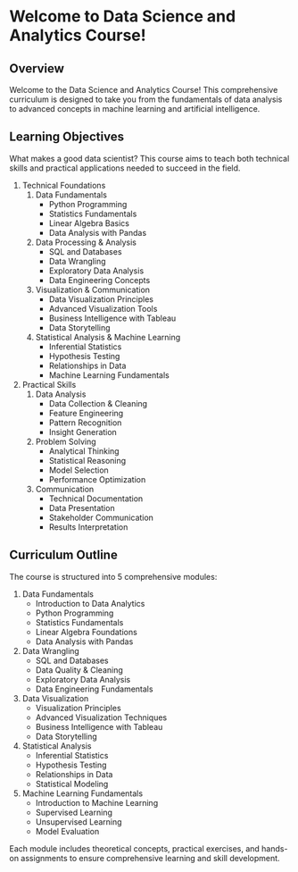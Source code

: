 # Welcome to Data Science and Analytics Course!

## Overview

Welcome to the Data Science and Analytics Course! This comprehensive curriculum is designed to take you from the fundamentals of data analysis to advanced concepts in machine learning and artificial intelligence.

## Learning Objectives

What makes a good data scientist? This course aims to teach both technical skills and practical applications needed to succeed in the field.

1. Technical Foundations
   1. Data Fundamentals
      * Python Programming
      * Statistics Fundamentals
      * Linear Algebra Basics
      * Data Analysis with Pandas
   2. Data Processing & Analysis
      * SQL and Databases
      * Data Wrangling
      * Exploratory Data Analysis
      * Data Engineering Concepts
   3. Visualization & Communication
      * Data Visualization Principles
      * Advanced Visualization Tools
      * Business Intelligence with Tableau
      * Data Storytelling
   4. Statistical Analysis & Machine Learning
      * Inferential Statistics
      * Hypothesis Testing
      * Relationships in Data
      * Machine Learning Fundamentals
2. Practical Skills
   1. Data Analysis
      * Data Collection & Cleaning
      * Feature Engineering
      * Pattern Recognition
      * Insight Generation
   2. Problem Solving
      * Analytical Thinking
      * Statistical Reasoning
      * Model Selection
      * Performance Optimization
   3. Communication
      * Technical Documentation
      * Data Presentation
      * Stakeholder Communication
      * Results Interpretation

## Curriculum Outline

The course is structured into 5 comprehensive modules:

1. Data Fundamentals
   * Introduction to Data Analytics
   * Python Programming
   * Statistics Fundamentals
   * Linear Algebra Foundations
   * Data Analysis with Pandas
2. Data Wrangling
   * SQL and Databases
   * Data Quality & Cleaning
   * Exploratory Data Analysis
   * Data Engineering Fundamentals
3. Data Visualization
   * Visualization Principles
   * Advanced Visualization Techniques
   * Business Intelligence with Tableau
   * Data Storytelling
4. Statistical Analysis
   * Inferential Statistics
   * Hypothesis Testing
   * Relationships in Data
   * Statistical Modeling
5. Machine Learning Fundamentals
   * Introduction to Machine Learning
   * Supervised Learning
   * Unsupervised Learning
   * Model Evaluation

Each module includes theoretical concepts, practical exercises, and hands-on assignments to ensure comprehensive learning and skill development.
